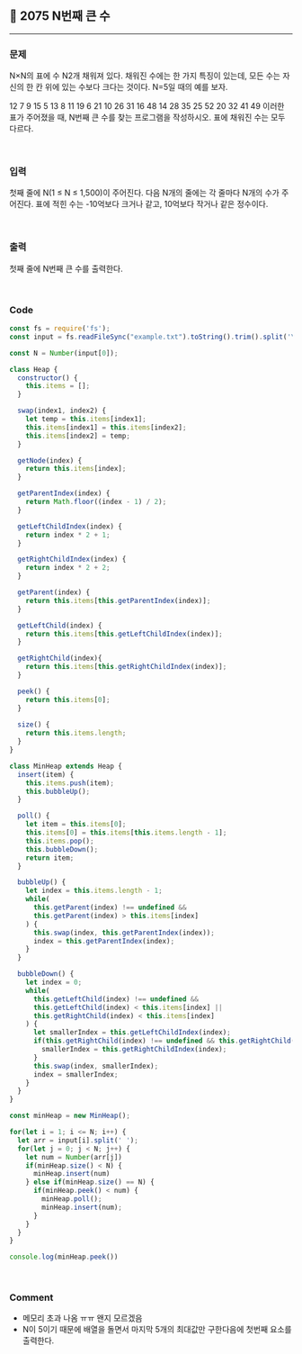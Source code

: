 ## 📮 2075 N번째 큰 수
---

### 문제
N×N의 표에 수 N2개 채워져 있다. 채워진 수에는 한 가지 특징이 있는데, 모든 수는 자신의 한 칸 위에 있는 수보다 크다는 것이다. N=5일 때의 예를 보자.

12	7	9	15	5
13	8	11	19	6
21	10	26	31	16
48	14	28	35	25
52	20	32	41	49
이러한 표가 주어졌을 때, N번째 큰 수를 찾는 프로그램을 작성하시오. 표에 채워진 수는 모두 다르다.

<br />

### 입력
첫째 줄에 N(1 ≤ N ≤ 1,500)이 주어진다. 다음 N개의 줄에는 각 줄마다 N개의 수가 주어진다. 표에 적힌 수는 -10억보다 크거나 같고, 10억보다 작거나 같은 정수이다.

<br />

### 출력
첫째 줄에 N번째 큰 수를 출력한다.

<br />

### Code
```javascript
const fs = require('fs');
const input = fs.readFileSync("example.txt").toString().trim().split('\n');

const N = Number(input[0]);

class Heap {
  constructor() {
    this.items = [];
  }

  swap(index1, index2) {
    let temp = this.items[index1];
    this.items[index1] = this.items[index2];
    this.items[index2] = temp;
  }

  getNode(index) {
    return this.items[index];
  }

  getParentIndex(index) {
    return Math.floor((index - 1) / 2);
  }

  getLeftChildIndex(index) {
    return index * 2 + 1;
  }

  getRightChildIndex(index) {
    return index * 2 + 2;
  }

  getParent(index) {
    return this.items[this.getParentIndex(index)];
  }

  getLeftChild(index) {
    return this.items[this.getLeftChildIndex(index)];
  }

  getRightChild(index){
    return this.items[this.getRightChildIndex(index)];
  }

  peek() {
    return this.items[0];
  }
  
  size() {
    return this.items.length;
  }
}

class MinHeap extends Heap {
  insert(item) {
    this.items.push(item);
    this.bubbleUp();
  }

  poll() {
    let item = this.items[0];
    this.items[0] = this.items[this.items.length - 1];
    this.items.pop();
    this.bubbleDown();
    return item;
  }

  bubbleUp() {
    let index = this.items.length - 1;
    while(
      this.getParent(index) !== undefined &&
      this.getParent(index) > this.items[index]
    ) {
      this.swap(index, this.getParentIndex(index));
      index = this.getParentIndex(index);
    }
  }

  bubbleDown() {
    let index = 0;
    while(
      this.getLeftChild(index) !== undefined &&
      this.getLeftChild(index) < this.items[index] || 
      this.getRightChild(index) < this.items[index]
    ) {
      let smallerIndex = this.getLeftChildIndex(index);
      if(this.getRightChild(index) !== undefined && this.getRightChild(index) < this.items[smallerIndex]) {
        smallerIndex = this.getRightChildIndex(index);
      }
      this.swap(index, smallerIndex);
      index = smallerIndex;
    }
  }
}

const minHeap = new MinHeap();

for(let i = 1; i <= N; i++) {
  let arr = input[i].split(' ');
  for(let j = 0; j < N; j++) {
    let num = Number(arr[j])
    if(minHeap.size() < N) {
      minHeap.insert(num)
    } else if(minHeap.size() == N) {
      if(minHeap.peek() < num) {
        minHeap.poll();
        minHeap.insert(num);
      }
    }
  }
}

console.log(minHeap.peek())
```

<br />

### Comment
* 메모리 초과 나옴 ㅠㅠ 왠지 모르겠음
* N이 5이기 때문에 배열을 돌면서 마지막 5개의 최대값만 구한다음에 첫번째 요소를 출력한다. 
